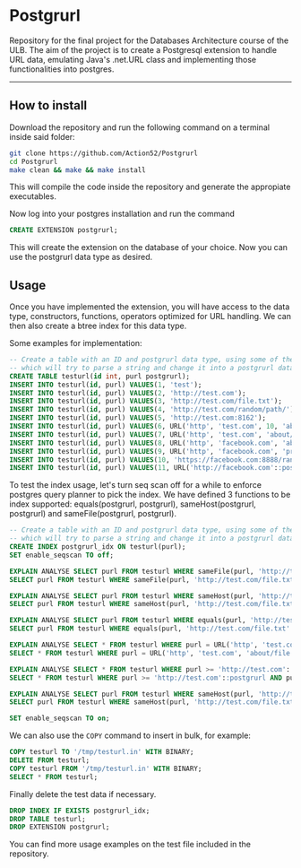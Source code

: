 # Postgrurl
Repository for the final project for the Databases Architecture course of the ULB. The aim of the project is to create a Postgresql extension to handle URL data, emulating Java's .net.URL class and implementing those functionalities into postgres.

* * *

## How to install

Download the repository and run the following command on a terminal inside said folder:

```bash
git clone https://github.com/Action52/Postgrurl
cd Postgrurl
make clean && make && make install
```

This will compile the code inside the repository and generate the appropiate executables.

Now log into your postgres installation and run the command

```sql
CREATE EXTENSION postgrurl;
```

This will create the extension on the database of your choice. Now you can use the postgrurl data type as desired.

## Usage

Once you have implemented the extension, you will have access to the data type, constructors, functions, operators optimized for URL handling.
We can then also create a btree index for this data type.

Some examples for implementation:

```sql
-- Create a table with an ID and postgrurl data type, using some of the available constructors and the default in function 
-- which will try to parse a string and change it into a postgrurl data type.
CREATE TABLE testurl(id int, purl postgrurl);
INSERT INTO testurl(id, purl) VALUES(1, 'test');
INSERT INTO testurl(id, purl) VALUES(2, 'http://test.com');
INSERT INTO testurl(id, purl) VALUES(3, 'http://test.com/file.txt');
INSERT INTO testurl(id, purl) VALUES(4, 'http://test.com/random/path/');
INSERT INTO testurl(id, purl) VALUES(5, 'http://test.com:8162');
INSERT INTO testurl(id, purl) VALUES(6, URL('http', 'test.com', 10, 'about/file.txt'));
INSERT INTO testurl(id, purl) VALUES(7, URL('http', 'test.com', 'about/file.txt'));
INSERT INTO testurl(id, purl) VALUES(8, URL('http', 'facebook.com', 'about/file.txt'));
INSERT INTO testurl(id, purl) VALUES(9, URL('http', 'facebook.com', 'profile'));
INSERT INTO testurl(id, purl) VALUES(10, 'https://facebook.com:8888/random/path');
INSERT INTO testurl(id, purl) VALUES(11, URL('http://facebook.com'::postgrurl, 'newsubpath');
```

To test the index usage, let's turn seq scan off for a while to enforce postgres query planner to pick the index.
We have defined 3 functions to be index supported: equals(postgrurl, postgrurl), sameHost(postgrurl, postgrurl) and sameFile(postgrurl, postgrurl).

```sql
-- Create a table with an ID and postgrurl data type, using some of the available constructors and the default in function 
-- which will try to parse a string and change it into a postgrurl data type.
CREATE INDEX postgrurl_idx ON testurl(purl);
SET enable_seqscan TO off;

EXPLAIN ANALYSE SELECT purl FROM testurl WHERE sameFile(purl, 'http://test.com/file.txt'::postgrurl);
SELECT purl FROM testurl WHERE sameFile(purl, 'http://test.com/file.txt'::postgrurl);

EXPLAIN ANALYSE SELECT purl FROM testurl WHERE sameHost(purl, 'http://test.com/file.txt'::postgrurl);
SELECT purl FROM testurl WHERE sameHost(purl, 'http://test.com/file.txt'::postgrurl);

EXPLAIN ANALYSE SELECT purl FROM testurl WHERE equals(purl, 'http://test.com/file.txt'::postgrurl);
SELECT purl FROM testurl WHERE equals(purl, 'http://test.com/file.txt'::postgrurl);

EXPLAIN ANALYSE SELECT * FROM testurl WHERE purl = URL('http', 'test.com', 'about/file.txt');
SELECT * FROM testurl WHERE purl = URL('http', 'test.com', 'about/file.txt');

EXPLAIN ANALYSE SELECT * FROM testurl WHERE purl >= 'http://test.com'::postgrurl AND purl <= 'https://test.com/random/path/about/'::postgrurl;
SELECT * FROM testurl WHERE purl >= 'http://test.com'::postgrurl AND purl <= 'https://test.com/random/path/about/'::postgrurl;

EXPLAIN ANALYSE SELECT purl FROM testurl WHERE sameHost(purl, 'http://test.com/file.txt'::postgrurl) OR sameFile(purl, 'http://facebook.com/file.txt'::postgrurl);
SELECT purl FROM testurl WHERE sameHost(purl, 'http://test.com/file.txt'::postgrurl) OR sameFile(purl, 'http://facebook.com/file.txt'::postgrurl);

SET enable_seqscan TO on;
```

We can also use the `COPY` command to insert in bulk, for example:

```sql
COPY testurl TO '/tmp/testurl.in' WITH BINARY;
DELETE FROM testurl;
COPY testurl FROM '/tmp/testurl.in' WITH BINARY;
SELECT * FROM testurl;
```

Finally delete the test data if necessary.

```sql
DROP INDEX IF EXISTS postgrurl_idx;
DROP TABLE testurl;
DROP EXTENSION postgrurl;
```

You can find more usage examples on the test file included in the repository.